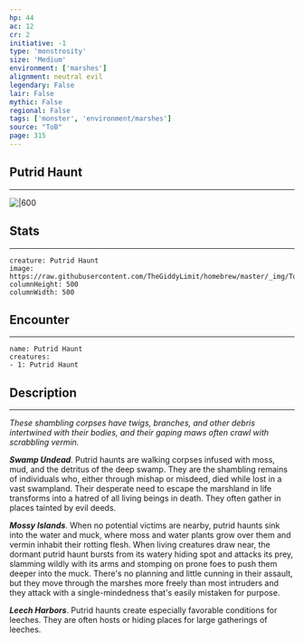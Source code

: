 ```yaml
---
hp: 44
ac: 12
cr: 2
initiative: -1
type: 'monstrosity'    
size: 'Medium'
environment: ['marshes']
alignment: neutral evil
legendary: False
lair: False
mythic: False
regional: False
tags: ['monster', 'environment/marshes']
source: "ToB"
page: 315
---
```


## Putrid Haunt
---

![|600](https://raw.githubusercontent.com/TheGiddyLimit/homebrew/master/_img/ToB/Putrid%20Haunt.webp)

## Stats
---

```statblock
creature: Putrid Haunt
image: https://raw.githubusercontent.com/TheGiddyLimit/homebrew/master/_img/ToB/token/Putrid%20Haunt.png
columnHeight: 500
columnWidth: 500
```

## Encounter
---

```encounter-table
name: Putrid Haunt
creatures:
- 1: Putrid Haunt
```

## Description
---
_These shambling corpses have twigs, branches, and other debris intertwined with their bodies, and their gaping maws often crawl with scrabbling vermin._

**_Swamp Undead_**. Putrid haunts are walking corpses infused with moss, mud, and the detritus of the deep swamp. They are the shambling remains of individuals who, either through mishap or misdeed, died while lost in a vast swampland. Their desperate need to escape the marshland in life transforms into a hatred of all living beings in death. They often gather in places tainted by evil deeds.

**_Mossy Islands_**. When no potential victims are nearby, putrid haunts sink into the water and muck, where moss and water plants grow over them and vermin inhabit their rotting flesh. When living creatures draw near, the dormant putrid haunt bursts from its watery hiding spot and attacks its prey, slamming wildly with its arms and stomping on prone foes to push them deeper into the muck. There's no planning and little cunning in their assault, but they move through the marshes more freely than most intruders and they attack with a single-mindedness that's easily mistaken for purpose.

**_Leech Harbors_**. Putrid haunts create especially favorable conditions for leeches. They are often hosts or hiding places for large gatherings of leeches.






